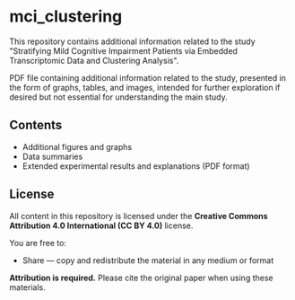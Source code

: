 # mci_clustering
This repository contains additional information related to the study "Stratifying Mild Cognitive Impairment Patients via Embedded Transcriptomic Data and Clustering Analysis". 

PDF file containing additional information related to the study, presented in the form of graphs, tables, and images, intended for further exploration if desired but not essential for understanding the main study.


## Contents

- Additional figures and graphs
- Data summaries
- Extended experimental results and explanations (PDF format)

## License

All content in this repository is licensed under the **Creative Commons Attribution 4.0 International (CC BY 4.0)** license.

You are free to:
- Share — copy and redistribute the material in any medium or format


**Attribution is required.** Please cite the original paper when using these materials.
